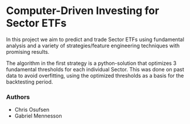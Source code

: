 # Computer-Driven Investing for Sector ETFs

In this project we aim to predict and trade Sector ETFs using fundamental analysis and a variety of strategies/feature engineering techniques with promising results.

The algorithm in the first strategy is a python-solution that optimizes 3 fundamental thresholds for each individual Sector.
This was done on past data to avoid overfitting, using the optimized thresholds as a basis for the backtesting period.

### Authors

* Chris Osufsen 
* Gabriel Mennesson
